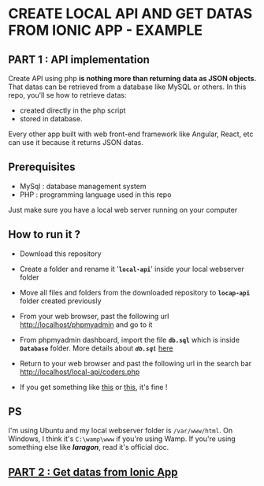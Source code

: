 # CREATE LOCAL API AND GET DATAS FROM IONIC APP - EXAMPLE

## PART 1 : API implementation
Create API using php **is nothing more than returning data as JSON objects.**
That datas can be retrieved from a database like MySQL or others.
In this repo, you'll se how to retrieve datas:
- created directly in the php script
- stored in database.

Every other app built with web front-end framework like Angular, React, etc can use it because it returns JSON datas. 
## Prerequisites
- MySql : database management system
- PHP : programming language used in this repo

Just make sure you have a local web server running on your computer

## How to run it ?
- Download this repository
- Create a folder and rename it '**`local-api`**' inside your local webserver folder
- Move all files and folders from the downloaded repository to **`locap-api`** folder created previously
- From your web browser, past the following url [http://localhost/phpmyadmin](http://localhost/phpmyadmin)  and go to it
- From phpmyadmin dashboard, import the file **`db.sql`** which is inside **`Database`** folder. More details about **_`db.sql`_** [here](Database/README.md)

- Return to your web browser and past the following url in the search bar [http://localhost/local-api/coders.php](http://localhost/local-api/coders.php)
- If you get something like [this](screenshots/simple.png) or [this](screenshots/with-json-viewer.png), it's fine ! 

## PS 
I'm using Ubuntu and my local webserver folder is `/var/www/html`. On Windows, I think it's `C:\wamp\www` if you're using Wamp.
If you're using something else like **_laragon_**, read it's official doc.

## [PART 2 : Get datas from Ionic App](https://github.com/david95thinkcode/Simple-Ionic-UseLocalApi)